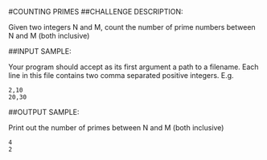 #COUNTING PRIMES
##CHALLENGE DESCRIPTION:


Given two integers N and M, count the number of prime numbers between N and M (both inclusive)

##INPUT SAMPLE:

Your program should accept as its first argument a path to a filename. Each line in this file contains two comma separated positive integers. E.g.


    2,10
    20,30

##OUTPUT SAMPLE:

Print out the number of primes between N and M (both inclusive)


    4
    2
